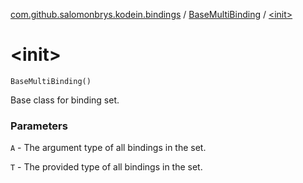 [com.github.salomonbrys.kodein.bindings](../index.md) / [BaseMultiBinding](index.md) / [&lt;init&gt;](.)

# &lt;init&gt;

`BaseMultiBinding()`

Base class for binding set.

### Parameters

`A` - The argument type of all bindings in the set.

`T` - The provided type of all bindings in the set.